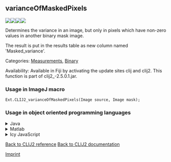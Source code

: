 ## varianceOfMaskedPixels
<img src="images/mini_empty_logo.png"/><img src="images/mini_clij2_logo.png"/><img src="images/mini_clijx_logo.png"/><img src="images/mini_empty_logo.png"/>

Determines the variance in an image, but only in pixels which have non-zero values in another binary mask image. 

The result is put in the results table as new column named 'Masked_variance'.

Categories: [Measurements](https://clij.github.io/clij2-docs/reference__measurement), [Binary](https://clij.github.io/clij2-docs/reference__binary)

Availability: Available in Fiji by activating the update sites clij and clij2.
This function is part of clij2_-2.5.0.1.jar.

### Usage in ImageJ macro
```
Ext.CLIJ2_varianceOfMaskedPixels(Image source, Image mask);
```


### Usage in object oriented programming languages



<details>

<summary>
Java
</summary>
<pre class="highlight">// init CLIJ and GPU
import net.haesleinhuepf.clij2.CLIJ2;
import net.haesleinhuepf.clij.clearcl.ClearCLBuffer;
CLIJ2 clij2 = CLIJ2.getInstance();

// get input parameters
ClearCLBuffer source = clij2.push(sourceImagePlus);
ClearCLBuffer mask = clij2.push(maskImagePlus);
</pre>

<pre class="highlight">
// Execute operation on GPU
double resultVarianceOfMaskedPixels = clij2.varianceOfMaskedPixels(source, mask);
</pre>

<pre class="highlight">
// show result
System.out.println(resultVarianceOfMaskedPixels);

// cleanup memory on GPU
clij2.release(source);
clij2.release(mask);
</pre>

</details>



<details>

<summary>
Matlab
</summary>
<pre class="highlight">% init CLIJ and GPU
clij2 = init_clatlab();

% get input parameters
source = clij2.pushMat(source_matrix);
mask = clij2.pushMat(mask_matrix);
</pre>

<pre class="highlight">
% Execute operation on GPU
double resultVarianceOfMaskedPixels = clij2.varianceOfMaskedPixels(source, mask);
</pre>

<pre class="highlight">
% show result
System.out.println(resultVarianceOfMaskedPixels);

% cleanup memory on GPU
clij2.release(source);
clij2.release(mask);
</pre>

</details>



<details>

<summary>
Icy JavaScript
</summary>
<pre class="highlight">// init CLIJ and GPU
importClass(net.haesleinhuepf.clicy.CLICY);
importClass(Packages.icy.main.Icy);

clij2 = CLICY.getInstance();

// get input parameters
source_sequence = getSequence();
source = clij2.pushSequence(source_sequence);
mask_sequence = getSequence();
mask = clij2.pushSequence(mask_sequence);
</pre>

<pre class="highlight">
// Execute operation on GPU
double resultVarianceOfMaskedPixels = clij2.varianceOfMaskedPixels(source, mask);
</pre>

<pre class="highlight">
// show result
System.out.println(resultVarianceOfMaskedPixels);

// cleanup memory on GPU
clij2.release(source);
clij2.release(mask);
</pre>

</details>



[Back to CLIJ2 reference](https://clij.github.io/clij2-docs/reference)
[Back to CLIJ2 documentation](https://clij.github.io/clij2-docs)

[Imprint](https://clij.github.io/imprint)
